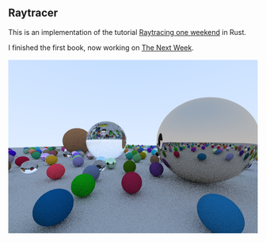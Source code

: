 ## Raytracer

This is an implementation of the tutorial [Raytracing one weekend](https://raytracing.github.io/books/RayTracingInOneWeekend.html#overview)
in Rust.  

I finished the first book, now working on [The Next Week](https://raytracing.github.io/books/RayTracingTheNextWeek.html).

![](screen1.png)